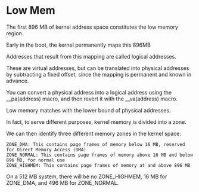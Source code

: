 Low Mem
============

The first 896 MB of kernel address space constitutes the low memory region.

Early in the boot, the kernel permanently maps this 896MB

Addresses that result from this mapping are called logical addresses. 

These are virtual addresses, but can be translated into physical addresses by subtracting a fixed offset, since the mapping is permanent and known in advance.

You can convert a physical address into a logical address using the __pa(address) macro, and then revert it with the __va(address) macro.

Low memory matches with the lower bound of physical addresses.

In fact, to serve different purposes, kernel memory is divided into a zone.

We can then identify three different memory zones in the kernel space:

	ZONE_DMA: This contains page frames of memory below 16 MB, reserved for Direct Memory Access (DMA)
	ZONE_NORMAL: This contains page frames of memory above 16 MB and below 896 MB, for normal use
	ZONE_HIGHMEM: This contains page frames of memory at and above 896 MB

On a 512 MB system, there will be no ZONE_HIGHMEM, 16 MB for ZONE_DMA, and 496 MB for ZONE_NORMAL.


